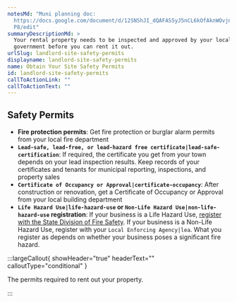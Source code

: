 ```yaml
---
notesMd: "Muni planning doc:
  https://docs.google.com/document/d/12SNShJI_dQAFAS5yJ5nCL6kOfAknWOvjn4-W7B_Tq\
  P8/edit"
summaryDescriptionMd: >
  Your rental property needs to be inspected and approved by your local
  government before you can rent it out.
urlSlug: landlord-site-safety-permits
displayname: landlord-site-safety-permits
name: Obtain Your Site Safety Permits
id: landlord-site-safety-permits
callToActionLink: ""
callToActionText: ""
---
```


## Safety Permits

- **Fire protection permits**: Get fire protection or burglar alarm permits from your local fire department
- **`Lead-safe, lead-free, or lead-hazard free certificate|lead-safe-certification`**: If required, the certificate you get from your town depends on your lead inspection results. Keep records of your certificates and tenants for municipal reporting, inspections, and property sales
- **`Certificate of Occupancy or Approval|certificate-occupancy`**: After construction or renovation, get a Certificate of Occupancy or Approval from your local building department
- **`Life Hazard Use|life-hazard-use` or `Non-Life Hazard Use|non-life-hazard-use` registration**: If your business is a Life Hazard Use, [register with the State Division of Fire Safety](https://firesolutions.dca.nj.gov/). If your business is a Non-Life Hazard Use, register with your `Local Enforcing Agency|lea`. What you register as depends on whether your business poses a significant fire hazard.

:::largeCallout{ showHeader="true" headerText="" calloutType="conditional" }

The permits required to rent out your property.

:::
